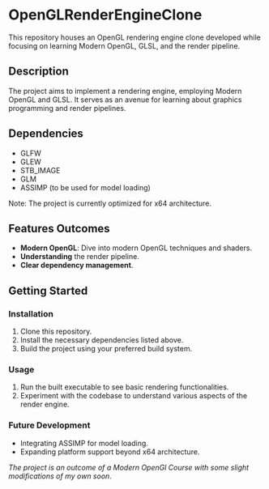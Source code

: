 # OpenGLRenderEngineClone

This repository houses an OpenGL rendering engine clone developed while focusing on learning Modern OpenGL, GLSL, and the render pipeline.

## Description

The project aims to implement a rendering engine, employing Modern OpenGL and GLSL. It serves as an avenue for learning about graphics programming and render pipelines.

## Dependencies

- GLFW
- GLEW
- STB_IMAGE
- GLM
- ASSIMP (to be used for model loading)

Note: The project is currently optimized for x64 architecture.

## Features Outcomes

- **Modern OpenGL**: Dive into modern OpenGL techniques and shaders.
- **Understanding** the render pipeline.
- **Clear dependency management**.

## Getting Started

### Installation

1. Clone this repository.
2. Install the necessary dependencies listed above.
3. Build the project using your preferred build system.

### Usage

1. Run the built executable to see basic rendering functionalities.
2. Experiment with the codebase to understand various aspects of the render engine.

### Future Development

- Integrating ASSIMP for model loading.
- Expanding platform support beyond x64 architecture.

*The project is an outcome of a Modern OpenGl Course with some slight modifications of my own soon*.
